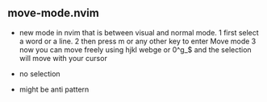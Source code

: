 move-mode.nvim
--------------
- new mode in nvim that is between visual and normal mode.
    1 first select a word or a line.
    2 then press m or any other key to enter Move mode
    3 now you can move freely using hjkl webge or 0^g_$ and the selection will move with your cursor

- no selection
- might be anti pattern

